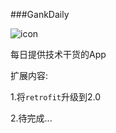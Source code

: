 ###GankDaily

![icon](/app/src/main/res/mipmap-xxxhdpi/ic_launcher.png "")

每日提供技术干货的App

扩展内容:

   1.将`retrofit`升级到2.0
   
   2.待完成...
